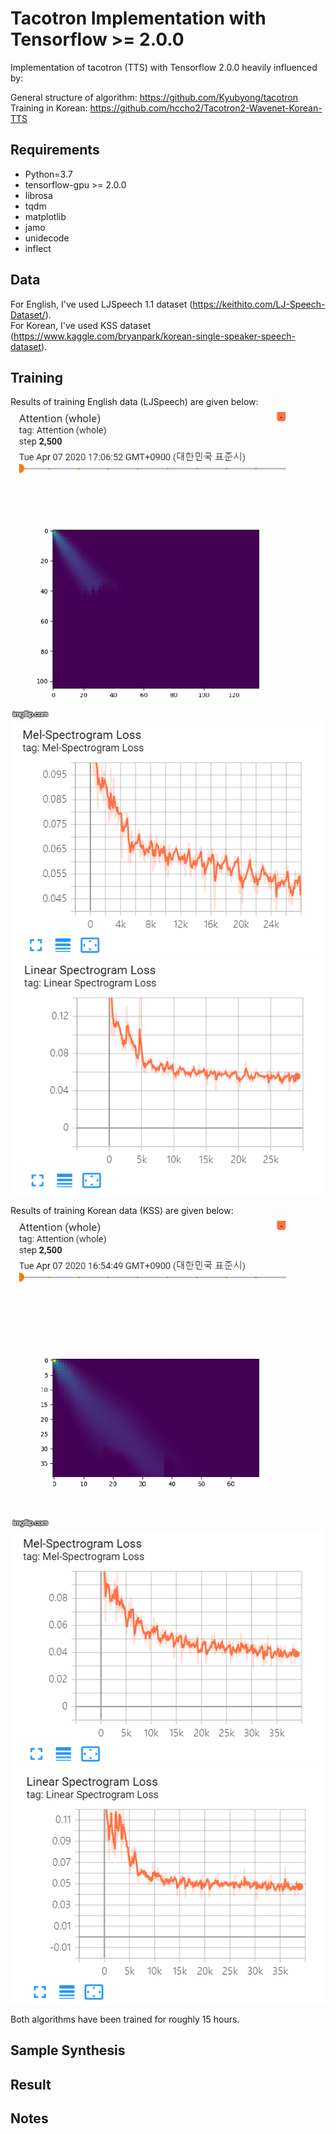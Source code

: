 # Tacotron Implementation with Tensorflow >= 2.0.0
Implementation of tacotron (TTS) with Tensorflow 2.0.0 heavily influenced by: </br>

General structure of algorithm: https://github.com/Kyubyong/tacotron </br>
Training in Korean: https://github.com/hccho2/Tacotron2-Wavenet-Korean-TTS </br>

## Requirements
* Python=3.7
* tensorflow-gpu >= 2.0.0
* librosa
* tqdm
* matplotlib
* jamo
* unidecode
* inflect

## Data
For English, I've used LJSpeech 1.1 dataset (https://keithito.com/LJ-Speech-Dataset/). </br>
For Korean, I've used KSS dataset (https://www.kaggle.com/bryanpark/korean-single-speaker-speech-dataset). </br>

## Training
Results of training English data (LJSpeech) are given below: </br>
![Alt Text](https://github.com/dabsdamoon/gif_save/blob/master/tacotron_English.gif) </br>
![Alt Text](https://github.com/dabsdamoon/gif_save/blob/master/tacotron_English_mel.png) </br>
![Alt Text](https://github.com/dabsdamoon/gif_save/blob/master/tacotron_English_linear.png) </br>

Results of training Korean data (KSS) are given below:
![Alt Text](https://github.com/dabsdamoon/gif_save/blob/master/tacotron_Korean.gif) </br>
![Alt Text](https://github.com/dabsdamoon/gif_save/blob/master/tacotron_Korean_mel.png) </br>
![Alt Text](https://github.com/dabsdamoon/gif_save/blob/master/tacotron_Korean_linear.png) </br>

Both algorithms have been trained for roughly 15 hours.

## Sample Synthesis

## Result

## Notes
